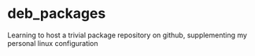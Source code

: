 deb_packages
============

Learning to host a trivial package repository on github, supplementing my personal linux configuration
